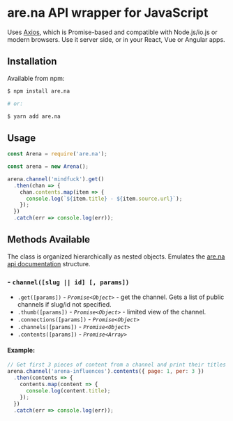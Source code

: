 # are.na API wrapper for JavaScript

Uses [Axios](https://github.com/axios/axios), which is Promise-based and compatible with Node.js/io.js or modern browsers. Use it server side, or in your React, Vue or Angular apps.

## Installation

Available from npm:
```bash
$ npm install are.na

# or:

$ yarn add are.na
```

## Usage

```js
const Arena = require('are.na');

const arena = new Arena();

arena.channel('mindfuck').get()
  .then(chan => {
    chan.contents.map(item => {
      console.log(`${item.title} - ${item.source.url}`);
    });
  })
  .catch(err => console.log(err));
```

## Methods Available

The class is organized hierarchically as nested objects. Emulates the [are.na api documentation](https://dev.are.na/documentation/) structure.

### - `channel([slug || id] [, params])`
  - `.get([params])` - *`Promise<Object>`* - get the channel. Gets a list of public channels if slug/id not specified.
  - `.thumb([params])` - *`Promise<Object>`* - limited view of the channel.
  - `.connections([params])` - *`Promise<Object>`*
  - `.channels([params])` - *`Promise<Object>`*
  - `.contents([params])` - *`Promise<Array>`*
#### Example:
```js
// Get first 3 pieces of content from a channel and print their titles
arena.channel('arena-influences').contents({ page: 1, per: 3 })
  .then(contents => {
    contents.map(content => {
      console.log(content.title);
    });
  })
  .catch(err => console.log(err));
```
